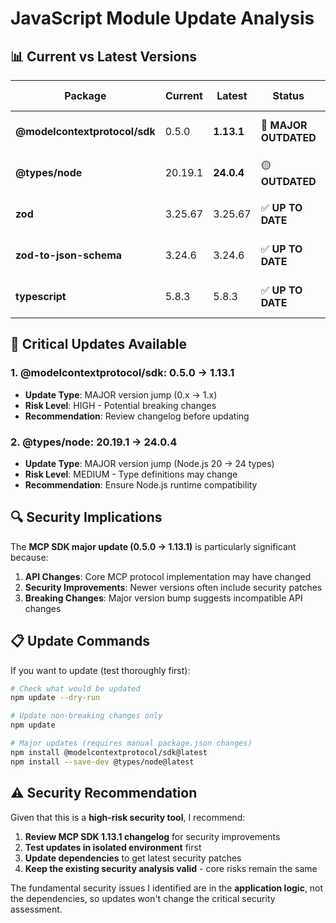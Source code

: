# JavaScript Module Update Analysis

## 📊 Current vs Latest Versions

| Package | Current | Latest | Status | Update Available |
|---------|---------|---------|---------|------------------|
| **@modelcontextprotocol/sdk** | 0.5.0 | **1.13.1** | 🔴 **MAJOR OUTDATED** | Major update available |
| **@types/node** | 20.19.1 | **24.0.4** | 🟡 **OUTDATED** | Major update available |
| **zod** | 3.25.67 | 3.25.67 | ✅ **UP TO DATE** | No update needed |
| **zod-to-json-schema** | 3.24.6 | 3.24.6 | ✅ **UP TO DATE** | No update needed |
| **typescript** | 5.8.3 | 5.8.3 | ✅ **UP TO DATE** | No update needed |

## 🚨 Critical Updates Available

### 1. **@modelcontextprotocol/sdk: 0.5.0 → 1.13.1**
- **Update Type**: MAJOR version jump (0.x → 1.x)
- **Risk Level**: HIGH - Potential breaking changes
- **Recommendation**: Review changelog before updating

### 2. **@types/node: 20.19.1 → 24.0.4**
- **Update Type**: MAJOR version jump (Node.js 20 → 24 types)
- **Risk Level**: MEDIUM - Type definitions may change
- **Recommendation**: Ensure Node.js runtime compatibility

## 🔍 Security Implications

The **MCP SDK major update (0.5.0 → 1.13.1)** is particularly significant because:

1. **API Changes**: Core MCP protocol implementation may have changed
2. **Security Improvements**: Newer versions often include security patches
3. **Breaking Changes**: Major version bump suggests incompatible API changes

## 📋 Update Commands

If you want to update (test thoroughly first):

```bash
# Check what would be updated
npm update --dry-run

# Update non-breaking changes only
npm update

# Major updates (requires manual package.json changes)
npm install @modelcontextprotocol/sdk@latest
npm install --save-dev @types/node@latest
```

## ⚠️ Security Recommendation

Given that this is a **high-risk security tool**, I recommend:
1. **Review MCP SDK 1.13.1 changelog** for security improvements
2. **Test updates in isolated environment** first
3. **Update dependencies** to get latest security patches
4. **Keep the existing security analysis valid** - core risks remain the same

The fundamental security issues I identified are in the **application logic**, not the dependencies, so updates won't change the critical security assessment.
